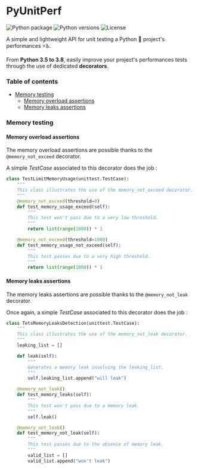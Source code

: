 # PyUnitPerf

![Python package](https://github.com/NicolasLacroix/PyUnitPerf/workflows/Python%20package/badge.svg?branch=master)
![Python versions](https://img.shields.io/badge/python-3.5,%203.6%2C%203.7%2C%203.8-blue?logo=python)
![License](https://img.shields.io/badge/license-Apache%202.0-blue.svg)

A simple and lightweight API for unit testing a Python 🐍 project's performances :zap::wheelchair:.

From **Python 3.5 to 3.8**, easily improve your project's performances tests through the use of dedicated **decorators**.

### Table of contents

- [Memory testing](#Memory-testing)
  - [Memory overload assertions](#Memory-overload-assertions)
  - [Memory leaks assertions](#Memory-leaks-assertions)

### Memory testing

#### Memory overload assertions

The memory overload assertions are possible thanks to the `@memory_not_exceed` decorator.

A simple *TestCase* associated to this decorator does the job :

```python
class TestLimitMemoryUsage(unittest.TestCase):
    """
    This class illustrates the use of the memory_not_exceed decorator.
    """
    @memory_not_exceed(threshold=0)
    def test_memory_usage_exceed(self):
        """
        This test won't pass due to a very low threshold.
        """
        return list(range(1000)) * 1

    @memory_not_exceed(threshold=1000)
    def test_memory_usage_not_exceed(self):
        """
        This test passes due to a very high threshold.
        """
        return list(range(1000)) * 1
```

#### Memory leaks assertions

The memory leaks assertions are possible thanks to the `@memory_not_leak` decorator.

Once again, a simple *TestCase* associated to this decorator does the job :

```python
class TetsMemoryLeaksDetection(unittest.TestCase):
    """
    This class illustrates the use of the memory_not_leak decorator.
    """
    leaking_list = []

    def leak(self):
        """
        Generates a memory leak involving the leaking_list.
        """
        self.leaking_list.append("will leak")

    @memory_not_leak()
    def test_memory_leaks(self):
        """
        This test won't pass due to a memory leak.
        """
        self.leak()

    @memory_not_leak()
    def test_memory_not_leak(self):
        """
        This test passes due to the absence of memory leak.
        """
        valid_list = []
        valid_list.append("won't leak")
```
